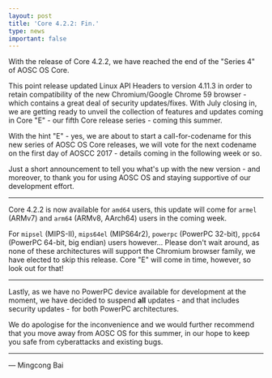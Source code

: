 ```yaml
---
layout: post
title: 'Core 4.2.2: Fin.'
type: news
important: false
---
```


With the release of Core 4.2.2, we have reached the end of the "Series 4" of AOSC OS Core.

This point release updated Linux API Headers to version 4.11.3 in order to retain compatibility of the new Chromium/Google Chrome 59 browser - which contains a great deal of security updates/fixes. With July closing in, we are getting ready to unveil the collection of features and updates coming in Core "E" - our fifth Core release series - coming this summer.

With the hint "E" - yes, we are about to start a call-for-codename for this new series of AOSC OS Core releases, we will vote for the next codename on the first day of AOSCC 2017 - details coming in the following week or so.

Just a short announcement to tell you what's up with the new version - and moreover, to thank you for using AOSC OS and staying supportive of our development effort.

--------

Core 4.2.2 is now available for `amd64` users, this update will come for `armel` (ARMv7) and `arm64` (ARMv8, AArch64) users in the coming week.

For `mipsel` (MIPS-II), `mips64el` (MIPS64r2), `powerpc` (PowerPC 32-bit), `ppc64` (PowerPC 64-bit, big endian) users however... Please don't wait around, as none of these architectures will support the Chromium browser family, we have elected to skip this release. Core "E" will come in time, however, so look out for that!

--------

Lastly, as we have no PowerPC device available for development at the moment, we have decided to suspend **all** updates - and that includes security updates - for both PowerPC architectures.

We do apologise for the inconvenience and we would further recommend that you move away from AOSC OS for this summer, in our hope to keep you safe from cyberattacks and existing bugs.

--------

— Mingcong Bai